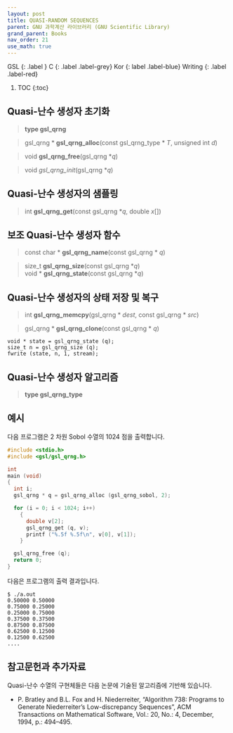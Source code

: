 ```yaml
---
layout: post
title: QUASI-RANDOM SEQUENCES
parent: GNU 과학계산 라이브러리 (GNU Scientific Library)
grand_parent: Books
nav_order: 21
use_math: true
---
```


GSL
{: .label }
C
{: .label .label-grey}
Kor
{: label .label-blue}
Writing
{: .label .label-red}

1. TOC
{:toc}


## Quasi-난수 생성자 초기화

>**type gsl_qrng**


> gsl_qrng * **gsl_qrng_alloc**(const gsl_qrng_type * *T*, unsigned int *d*)

>void **gsl_qrng_free**(gsl_qrng **q*)

>void *gsl_qrng_init*(gsl_qrng **q*)

## Quasi-난수 생성자의 샘플링

>int **gsl_qrng_get**(const gsl_qrng **q*, double *x*[])



## 보조 Quasi-난수 생성자 함수

>const char * **gsl_qrng_name**(const gsl_qrng * *q*)


> size_t **gsl_qrng_size**(const gsl_qrng **q*)<br>
> void * **gsl_qrng_state**(const gsl_qrng **q*)

## Quasi-난수 생성자의 상태 저장 및 복구

>int **gsl_qrng_memcpy**(gsl_qrng * *dest*, const gsl_qrng * *src*)

>gsl_qrng * **gsl_qrng_clone**(const gsl_qrng * *q*)

```
void * state = gsl_qrng_state (q);
size_t n = gsl_qrng_size (q);
fwrite (state, n, 1, stream);
```

## Quasi-난수 생성자 알고리즘

>**type gsl_qrng_type**



## 예시

다음 프로그램은 $2$ 차원 Sobol 수열의 $1024$ 점을 출력합니다.

```C
#include <stdio.h>
#include <gsl/gsl_qrng.h>

int
main (void)
{
  int i;
  gsl_qrng * q = gsl_qrng_alloc (gsl_qrng_sobol, 2);

  for (i = 0; i < 1024; i++)
    {
      double v[2];
      gsl_qrng_get (q, v);
      printf ("%.5f %.5f\n", v[0], v[1]);
    }

  gsl_qrng_free (q);
  return 0;
}
```

다음은 프로그램의 출력 결과입니다.

```
$ ./a.out
0.50000 0.50000
0.75000 0.25000
0.25000 0.75000
0.37500 0.37500
0.87500 0.87500
0.62500 0.12500
0.12500 0.62500
....
```

## 참고문헌과 추가자료

Quasi-난수 수열의 구현체들은 다음 논문에 기술된 알고리즘에 기반해 있습니다.

* P. Bratley and B.L. Fox and H. Niederreiter, “Algorithm 738: Programs to Generate Niederreiter’s Low-discrepancy Sequences”, ACM Transactions on Mathematical Software, Vol.: 20, No.: 4, December, 1994, p.: 494–495.

